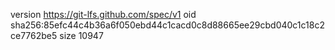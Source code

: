 version https://git-lfs.github.com/spec/v1
oid sha256:85efc44c4b36a6f050ebd44c1cacd0c8d88665ee29cbd040c1c18c2ce7762be5
size 10947
